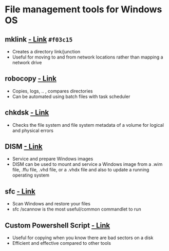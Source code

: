# File management tools for Windows OS

## mklink [- Link](https://docs.microsoft.com/en-us/windows-server/administration/windows-commands/mklink) `#f03c15`
- Creates a directory link/junction
- Useful for moving to and from network locations rather than mapping a network drive

## robocopy [- Link](https://docs.microsoft.com/en-us/windows-server/administration/windows-commands/robocopy)
- Copies, logs, .. , compares directories
- Can be automated using batch files with task scheduler

## chkdsk [- Link](https://docs.microsoft.com/en-us/windows-server/administration/windows-commands/chkdsk)
- Checks the file system and file system metadata of a volume for logical and physical errors

## DISM [- Link](https://docs.microsoft.com/en-us/windows-hardware/manufacture/desktop/what-is-dism?view=windows-11)
- Service and prepare Windows images
- DISM can be used to mount and service a Windows image from a .wim file, .ffu file, .vhd file, or a .vhdx file and also to update a running operating system

## sfc [- Link](https://support.microsoft.com/en-us/topic/use-the-system-file-checker-tool-to-repair-missing-or-corrupted-system-files-79aa86cb-ca52-166a-92a3-966e85d4094e)
- Scan Windows and restore your files
- sfc /scannow is the most useful/common commandlet to run

## Custom Powershell Script [- Link](https://www.davor.josipovic.be/blog/2013/06/02/ignoring-device-io-errors-during-copy-with-powershell/)
- Useful for copying when you know there are bad sectors on a disk
- Efficient and effective compared to other tools
